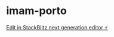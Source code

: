 # imam-porto

[Edit in StackBlitz next generation editor ⚡️](https://stackblitz.com/~/github.com/ITZjoo/imam-porto)